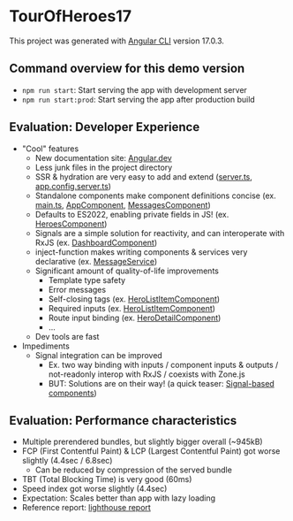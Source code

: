 # TourOfHeroes17

This project was generated with [Angular CLI](https://github.com/angular/angular-cli) version 17.0.3.

## Command overview for this demo version

- `npm run start`: Start serving the app with development server
- `npm run start:prod`: Start serving the app after production build

## Evaluation: Developer Experience

- "Cool" features
  - New documentation site: [Angular.dev](https://angular.dev)
  - Less junk files in the project directory
  - SSR & hydration are very easy to add and extend ([server.ts](./server.ts), [app.config.server.ts](./src/app/app.config.server.ts))
  - Standalone components make component definitions concise (ex. [main.ts](./src/main.ts), [AppComponent](./src/app/app.component.ts), [MessagesComponent](./src/app/messages/messages.component.ts))
  - Defaults to ES2022, enabling private fields in JS! (ex. [HeroesComponent](./src/app/heroes/heroes.component.ts))
  - Signals are a simple solution for reactivity, and can interoperate with RxJS (ex. [DashboardComponent](./src/app/dashboard/dashboard.component.ts))
  - inject-function makes writing components & services very declarative (ex. [MessageService](./src/app/message.service.ts))
  - Significant amount of quality-of-life improvements
    - Template type safety
    - Error messages
    - Self-closing tags (ex. [HeroListItemComponent](./src/app/hero-list-item/hero-list-item.component.ts))
    - Required inputs (ex. [HeroListItemComponent](./src/app/hero-list-item/hero-list-item.component.ts))
    - Route input binding (ex. [HeroDetailComponent](./src/app/hero-detail/hero-detail.component.ts))
    - ...
  - Dev tools are fast
- Impediments
  - Signal integration can be improved
    - Ex. two way binding with inputs / component inputs & outputs / not-readonly interop with RxJS / coexists with Zone.js
    - BUT: Solutions are on their way! (a quick teaser: [Signal-based components](https://github.com/angular/angular/discussions/49682))

## Evaluation: Performance characteristics

- Multiple prerendered bundles, but slightly bigger overall (~945kB)
- FCP (First Contentful Paint) & LCP (Largest Contentful Paint) got worse slightly (4.4sec / 6.8sec)
  - Can be reduced by compression of the served bundle
- TBT (Total Blocking Time) is very good (60ms)
- Speed index got worse slightly (4.4sec)
- Expectation: Scales better than app with lazy loading
- Reference report: [lighthouse report](./lighthouse_reference_report.html)

